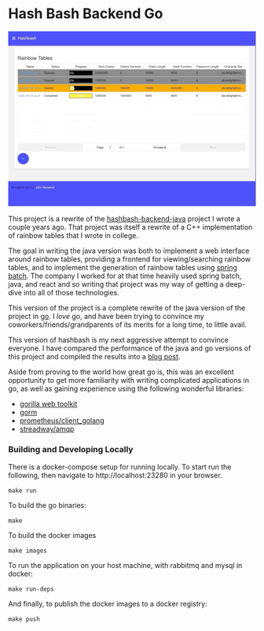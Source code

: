 Hash Bash Backend Go
====================
![rainbow tables page](rainbow-tables-page.gif)

This project is a rewrite of the [hashbash-backend-java](https://github.com/norwoodj/hashbash-backend-java)
project I wrote a couple years ago. That project was itself a rewrite of a C++ implementation of rainbow tables that I
wrote in college.

The goal in writing the java version was both to implement a web interface around rainbow tables, providing a frontend
for viewing/searching rainbow tables, and to implement the generation of rainbow tables using [spring batch](https://spring.io/projects/spring-batch).
The company I worked for at that time heavily used spring batch, java, and react and so writing that project was my
way of getting a deep-dive into all of those technologies.

This version of the project is a complete rewrite of the java version of the project in [go](https://golang.org). I _love_
go, and have been trying to convince my coworkers/friends/grandparents of its merits for a long time, to little avail.

This version of hashbash is my next aggressive attempt to convince everyone. I have compared the performance of the java
and go versions of this project and compiled the results into a [blog post](https://medium.com/@norwood.john.m/hashbash-a-comparison-of-cpu-and-io-bound-applications-in-go-and-java-across-multiple-metrics-d358df6e03b1).

Aside from proving to the world how great go is, this was an excellent opportunity to get more familiarity with writing
complicated applications in go, as well as gaining experience using the following wonderful libraries:
* [gorilla web toolkit](https://www.gorillatoolkit.org)
* [gorm](https://gorm.io)
* [prometheus/client_golang](https://github.com/prometheus/client_golang)
* [streadway/amqp](https://github.com/streadway/amqp)


### Building and Developing Locally
There is a docker-compose setup for running locally. To start run the following,
then navigate to http://localhost:23280 in your browser.
```
make run
```

To build the go binaries:
```
make
```

To build the docker images
```
make images
```

To run the application on your host machine, with rabbitmq and mysql in docker:
```
make run-deps
```

And finally, to publish the docker images to a docker registry:
```
make push
```
